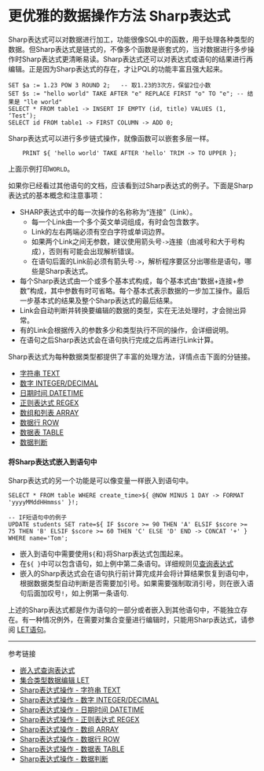 # 更优雅的数据操作方法 Sharp表达式
Sharp表达式可以对数据进行加工，功能很像SQL中的函数，用于处理各种类型的数据。但Sharp表达式是链式的，不像多个函数是嵌套式的，当对数据进行多步操作时Sharp表达式更清晰易读。Sharp表达式还可以对表达式或语句的结果进行再编辑。正是因为Sharp表达式的存在，才让PQL的功能丰富且强大起来。
```
SET $a := 1.23 POW 3 ROUND 2;   -- 取1.23的3次方，保留2位小数
SET $s := "hello world" TAKE AFTER "e" REPLACE FIRST "o" TO "e"; -- 结果是 "lle world"
SELECT * FROM table1 -> INSERT IF EMPTY (id, title) VALUES (1, ‘Test’);
SELECT id FROM table1 -> FIRST COLUMN -> ADD 0;
```
Sharp表达式可以进行多步链式操作，就像函数可以嵌套多层一样。
```
    PRINT ${ 'hello world' TAKE AFTER 'hello' TRIM -> TO UPPER };
```
上面示例打印`WORLD`。

如果你已经看过其他语句的文档，应该看到过Sharp表达式的例子。下面是Sharp表达式的基本概念和注意事项：
* SHARP表达式中的每一次操作的名称称为“连接”（Link）。
    + 每一个Link由一个多个英文单词组成，有时会包含数字。
    + Link的左右两端必须有空白字符或单词边界。
    + 如果两个Link之间无参数，建议使用箭头号`->`连接（由减号和大于号构成），否则有可能会出现解析错误。
    + 在语句后面的Link前必须有箭头号`->`，解析程序要区分出哪些是语句，哪些是Sharp表达式。
* 每个Sharp表达式由一个或多个基本式构成，每个基本式由“数据+连接+参数”构成，其中参数有时可省略。每个基本式表示数据的一步加工操作。最后一步基本式的结果及整个Sharp表达式的最后结果。
* Link会自动判断并转换要编辑的数据的类型，实在无法处理时，才会抛出异常。
* 有的Link会根据传入的参数多少和类型执行不同的操作，会详细说明。
* 在语句之后Sharp表达式会在语句执行完成之后再进行Link计算。

Sharp表达式为每种数据类型都提供了丰富的处理方法，详情点击下面的分链接。
* [字符串 TEXT](/doc/pql/sharp-text)
* [数字 INTEGER/DECIMAL](/doc/pql/sharp-numeric)
* [日期时间 DATETIME](/doc/pql/sharp-datetime)
* [正则表达式 REGEX](/doc/pql/sharp-regex)
* [数组和列表 ARRAY](/doc/pql/sharp-array)
* [数据行 ROW](/doc/pql/sharp-row)
* [数据表 TABLE](/doc/pql/sharp-table)
* [数据判断](/doc/pql/sharp-if)

#### 将Sharp表达式嵌入到语句中
Sharp表达式的另一个功能是可以像变量一样嵌入到语句中。
```
SELECT * FROM table WHERE create_time>${ @NOW MINUS 1 DAY -> FORMAT 'yyyyMMddHHmmss' }!;

-- IF短语句中的例子
UPDATE students SET rate=${ IF $score >= 90 THEN 'A' ELSIF $score >= 75 THEN 'B' ELSIF $score >= 60 THEN 'C' ELSE 'D' END -> CONCAT '+' } WHERE name='Tom';   
```
* 嵌入到语句中需要使用`${`和`}`将Sharp表达式包围起来。
* 在`${ }`中可以包含语句，如上例中第二条语句。详细规则见[查询表达式](/doc/pql/query)
* 嵌入的Sharp表达式会在语句执行前计算完成并会将计算结果恢复到语句中，根据数据类型自动判断是否需要加引号。如果需要强制取消引号，则在嵌入语句后面加叹号`!`，如上例第一条语句.

上述的Sharp表达式都是作为语句的一部分或者嵌入到其他语句中，不能独立存在。有一种情况例外，在需要对集合变量进行编辑时，只能用Sharp表达式，请参阅 [LET语句](/doc/pql/let)。

---
参考链接
* [嵌入式查询表达式](/doc/pql/query)
* [集合类型数据编辑 LET](/doc/pql/let)
* [Sharp表达式操作 - 字符串 TEXT](/doc/pql/sharp-text)
* [Sharp表达式操作 - 数字 INTEGER/DECIMAL](/doc/pql/sharp-numeric)
* [Sharp表达式操作 - 日期时间 DATETIME](/doc/pql/sharp-datetime)
* [Sharp表达式操作 - 正则表达式 REGEX](/doc/pql/sharp-regex)
* [Sharp表达式操作 - 数组 ARRAY](/doc/pql/sharp-array)
* [Sharp表达式操作 - 数据行 ROW](/doc/pql/sharp-row)
* [Sharp表达式操作 - 数据表 TABLE](/doc/pql/sharp-table)
* [Sharp表达式操作 - 数据判断](/doc/pql/sharp-if)